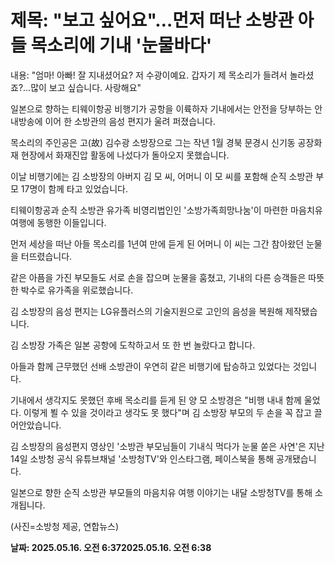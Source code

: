 # **제목: "보고 싶어요"…먼저 떠난 소방관 아들 목소리에 기내 '눈물바다'**

  내용: "엄마! 아빠! 잘 지내셨어요? 저 수광이예요. 갑자기 제 목소리가 들려서 놀라셨죠?…많이 보고 싶습니다. 사랑해요"

일본으로 향하는 티웨이항공 비행기가 공항을 이륙하자 기내에서는 안전을 당부하는 안내방송에 이어 한 소방관의 음성 편지가 울려 퍼졌습니다.

목소리의 주인공은 고(故) 김수광 소방장으로 그는 작년 1월 경북 문경시 신기동 공장화재 현장에서 화재진압 활동에 나섰다가 돌아오지 못했습니다.

이날 비행기에는 김 소방장의 아버지 김 모 씨, 어머니 이 모 씨를 포함해 순직 소방관 부모 17명이 함께 타고 있었습니다.

티웨이항공과 순직 소방관 유가족 비영리법인인 '소방가족희망나눔'이 마련한 마음치유 여행에 동행한 이들입니다.

먼저 세상을 떠난 아들 목소리를 1년여 만에 듣게 된 어머니 이 씨는 그간 참아왔던 눈물을 터뜨렸습니다.

같은 아픔을 가진 부모들도 서로 손을 잡으며 눈물을 훔쳤고, 기내의 다른 승객들은 따뜻한 박수로 유가족을 위로했습니다.

김 소방장의 음성 편지는 LG유플러스의 기술지원으로 고인의 음성을 복원해 제작됐습니다.

김 소방장 가족은 일본 공항에 도착하고서 또 한 번 놀랐다고 합니다.

아들과 함께 근무했던 선배 소방관이 우연히 같은 비행기에 탑승하고 있었다는 것입니다.

기내에서 생각지도 못했던 후배 목소리를 듣게 된 양 모 소방경은 "비행 내내 함께 울었다. 이렇게 뵐 수 있을 것이라고 생각도 못 했다"며 김 소방장 부모의 두 손을 꼭 잡고 끌어안았습니다.

김 소방장의 음성편지 영상인 '소방관 부모님들이 기내식 먹다가 눈물 쏟은 사연'은 지난 14일 소방청 공식 유튜브채널 '소방청TV'와 인스타그램, 페이스북을 통해 공개됐습니다.

일본으로 향한 순직 소방관 부모들의 마음치유 여행 이야기는 내달 소방청TV를 통해 소개됩니다.

(사진=소방청 제공, 연합뉴스)

  **날짜: 2025.05.16. 오전 6:372025.05.16. 오전 6:38**